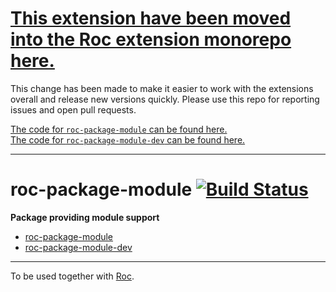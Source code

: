 # [This extension have been moved into the Roc extension monorepo here.](https://github.com/rocjs/extensions)

This change has been made to make it easier to work with the extensions overall and release new versions quickly. Please use this repo for reporting issues and open pull requests.

[The code for `roc-package-module` can be found here.](https://github.com/rocjs/extensions/tree/master/packages/roc-package-module)   
[The code for `roc-package-module-dev` can be found here.](https://github.com/rocjs/extensions/tree/master/packages/roc-package-module-dev)  

---
# roc-package-module [![Build Status](https://travis-ci.org/rocjs/roc-package-module.svg?branch=master)](https://travis-ci.org/rocjs/roc-package-module)

__Package providing module support__  
- [roc-package-module](/extensions/roc-package-module)
- [roc-package-module-dev](/extensions/roc-package-module-dev)

---
To be used together with [Roc](https://github.com/rocjs/roc).
